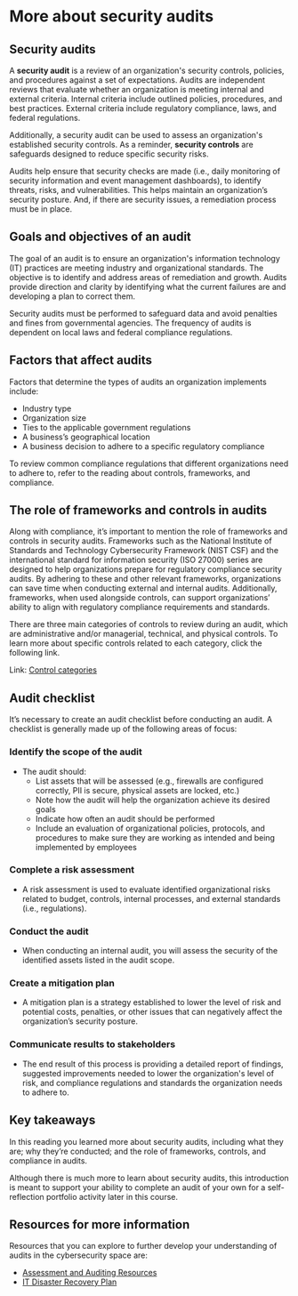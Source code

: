 # More about security audits
## **Security audits**
A **security audit** is a review of an organization's security controls, policies, and procedures against a set of expectations. Audits are independent reviews that evaluate whether an organization is meeting internal and external criteria. Internal criteria include outlined policies, procedures, and best practices. External criteria include regulatory compliance, laws, and federal regulations. 

Additionally, a security audit can be used to assess an organization's established security controls. As a reminder, **security controls** are safeguards designed to reduce specific security risks. 

Audits help ensure that security checks are made (i.e., daily monitoring of security information and event management dashboards), to identify threats, risks, and vulnerabilities. This helps maintain an organization’s security posture. And, if there are security issues, a remediation process must be in place.

## **Goals and objectives of an audit**
The goal of an audit is to ensure an organization's information technology (IT) practices are meeting industry and organizational standards. The objective is to identify and address areas of remediation and growth. Audits provide direction and clarity by identifying what the current failures are and developing a plan to correct them. 

Security audits must be performed to safeguard data and avoid penalties and fines from governmental agencies. The frequency of audits is dependent on local laws and federal compliance regulations.

## **Factors that affect audits**
Factors that determine the types of audits an organization implements include: 
- Industry type
- Organization size
- Ties to the applicable government regulations
- A business’s geographical location
- A business decision to adhere to a specific regulatory compliance

To review common compliance regulations that different organizations need to adhere to, refer to the reading about controls, frameworks, and compliance.

## **The role of frameworks and controls in audits**
Along with compliance, it’s important to mention the role of frameworks and controls in security audits. Frameworks such as the National Institute of Standards and Technology Cybersecurity Framework (NIST CSF) and the international standard for information security (ISO 27000) series are designed to help organizations prepare for regulatory compliance security audits. By adhering to these and other relevant frameworks, organizations can save time when conducting external and internal audits. Additionally, frameworks, when used alongside controls, can support organizations’ ability to align with regulatory compliance requirements and standards.  

There are three main categories of controls to review during an audit, which are administrative and/or managerial, technical, and physical controls. To learn more about specific controls related to each category, click the following link.

Link: [Control categories](https://github.com/KailaniBailey/Google-Cybersecurity-Professional-Certificate/blob/main/Course%202%3A%20Play%20It%20Safe%3A%20Manage%20Security%20Risks/Week%202%3A%20Security%20frameworks%20and%20controls/Control%20categories.pdf)

## **Audit checklist**
It’s necessary to create an audit checklist before conducting an audit. A checklist is generally made up of the following areas of focus:

### **Identify the scope of the audit**
- The audit should:
    - List assets that will be assessed (e.g., firewalls are configured correctly, PII is secure, physical assets are locked, etc.)
    - Note how the audit will help the organization achieve its desired goals
    - Indicate how often an audit should be performed
    - Include an evaluation of organizational policies, protocols, and procedures to make sure they are working as intended and being implemented by employees

### **Complete a risk assessment**
- A risk assessment is used to evaluate identified organizational risks related to budget, controls, internal processes, and external standards (i.e., regulations).

### **Conduct the audit**

- When conducting an internal audit, you will assess the security of the identified assets listed in the audit scope.

### **Create a mitigation plan**

- A mitigation plan is a strategy established to lower the level of risk and potential costs, penalties, or other issues that can negatively affect the organization’s security posture. 

### **Communicate results to stakeholders**

- The end result of this process is providing a detailed report of findings, suggested improvements needed to lower the organization's level of risk, and compliance regulations and standards the organization needs to adhere to. 

## **Key takeaways**
In this reading you learned more about security audits, including what they are; why they’re conducted; and the role of frameworks, controls, and compliance in audits. 

Although there is much more to learn about security audits, this introduction is meant to support your ability to complete an audit of your own for a self-reflection portfolio activity later in this course.

## **Resources for more information**
Resources that you can explore to further develop your understanding of audits in the cybersecurity space are: 
- [Assessment and Auditing Resources](https://www.nist.gov/cyberframework/assessment-auditing-resources)
- [IT Disaster Recovery Plan](https://www.ready.gov/business/emergency-plans/recovery-plan)

